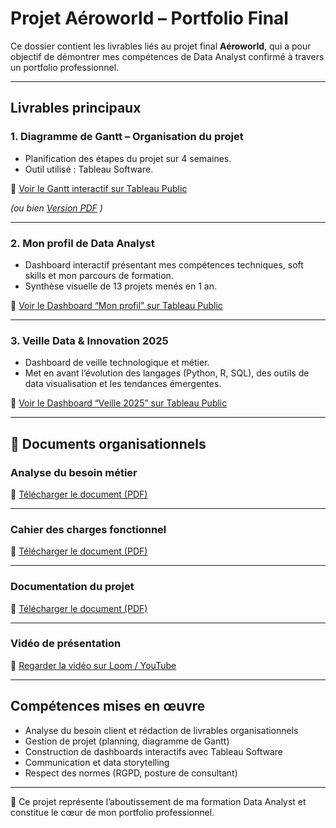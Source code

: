 #  Projet Aéroworld – Portfolio Final

Ce dossier contient les livrables liés au projet final **Aéroworld**, qui a pour objectif de démontrer mes compétences de Data Analyst confirmé à travers un portfolio professionnel.

---

##  Livrables principaux

### 1. Diagramme de Gantt – Organisation du projet
- Planification des étapes du projet sur 4 semaines.  
- Outil utilisé : Tableau Software.  

🔗 [Voir le Gantt interactif sur Tableau Public](https://public.tableau.com/views/Gantttableau/Gantt?:language=fr-FR&publish=yes&:sid=&:redirect=auth&:display_count=n&:origin=viz_share_link)  

*(ou bien [Version PDF](gantt.pdf) )*

---

### 2. Mon profil de Data Analyst
- Dashboard interactif présentant mes compétences techniques, soft skills et mon parcours de formation.  
- Synthèse visuelle de 13 projets menés en 1 an.  

🔗 [Voir le Dashboard “Mon profil” sur Tableau Public](https://public.tableau.com/views/dashbordveille/Histoire1?:language=fr-FR&publish=yes&:sid=&:redirect=auth&:display_count=n&:origin=viz_share_link)  

---

### 3. Veille Data & Innovation 2025
- Dashboard de veille technologique et métier.  
- Met en avant l’évolution des langages (Python, R, SQL), des outils de data visualisation et les tendances émergentes.  

🔗 [Voir le Dashboard “Veille 2025” sur Tableau Public](https://public.tableau.com/shared/5TGDGX9BX?:display_count=n&:origin=viz_share_link)  

---

## 📂 Documents organisationnels

### Analyse du besoin métier
📄 [Télécharger le document (PDF)](Analyse%20des%20besoins%20métiers.pdf)

---

### Cahier des charges fonctionnel
📄 [Télécharger le document (PDF)](Cahier%20des%20charges%20fonctionnel.pdf)

---

### Documentation du projet
📄 [Télécharger le document (PDF)](documentation.pdf)

---

### Vidéo de présentation
🎥 [Regarder la vidéo sur Loom / YouTube](https://lien_vers_video)

---

##  Compétences mises en œuvre
- Analyse du besoin client et rédaction de livrables organisationnels  
- Gestion de projet (planning, diagramme de Gantt)  
- Construction de dashboards interactifs avec Tableau Software  
- Communication et data storytelling  
- Respect des normes (RGPD, posture de consultant)  

---

🔗 Ce projet représente l’aboutissement de ma formation Data Analyst et constitue le cœur de mon portfolio professionnel.

